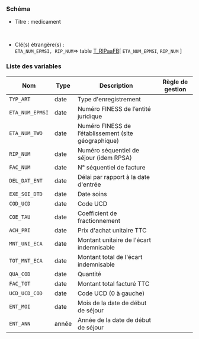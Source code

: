 ### Schéma


- Titre : medicament
<br />



- Clé(s) étrangère(s) : <br />
`ETA_NUM_EPMSI, RIP_NUM`=> table [T_RIPaaFB](/tables/T_RIPaaFB)[ `ETA_NUM_EPMSI`, `RIP_NUM` ]<br />

 
### Liste des variables

Nom | Type | Description | Règle de gestion
-|-|-|-
`TYP_ART`| date |Type d'enregistrement||
`ETA_NUM_EPMSI`| date |Numéro FINESS de l’entité juridique||
`ETA_NUM_TWO`| date |Numéro FINESS de l’établissement (site géographique)||
`RIP_NUM`| date |Numéro séquentiel de séjour (idem RPSA)||
`FAC_NUM`| date |N° séquentiel de facture||
`DEL_DAT_ENT`| date |Délai par rapport à la date d'entrée||
`EXE_SOI_DTD`| date |Date soins||
`COD_UCD`| date |Code UCD||
`COE_TAU`| date |Coefficient de fractionnement||
`ACH_PRI`| date |Prix d'achat unitaire TTC||
`MNT_UNI_ECA`| date |Montant unitaire de l'écart indemnisable||
`TOT_MNT_ECA`| date |Montant total de l'écart indemnisable||
`QUA_COD`| date |Quantité||
`FAC_TOT`| date |Montant total facturé TTC||
`UCD_UCD_COD`| date |Code UCD (0 à gauche)||
`ENT_MOI`| date |Mois de la date de début de séjour||
`ENT_ANN`| année |Année de la date de début de séjour||